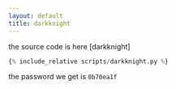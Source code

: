 ```yaml
---
layout: default
title: darkknight
---
```




the source code is here [darkknight]
```python
{% include_relative scripts/darkknight.py %}
```


the password we get is `0b70ea1f`
